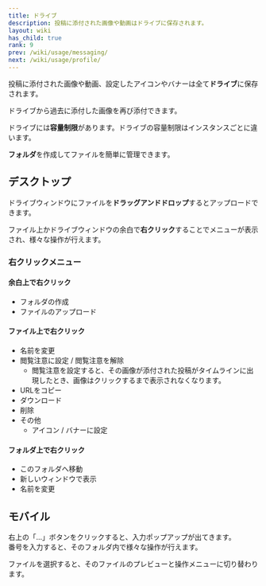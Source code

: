 ```yaml
---
title: ドライブ
description: 投稿に添付された画像や動画はドライブに保存されます。
layout: wiki
has_child: true
rank: 9
prev: /wiki/usage/messaging/
next: /wiki/usage/profile/
---
```

投稿に添付された画像や動画、設定したアイコンやバナーは全て**ドライブ**に保存されます。

ドライブから過去に添付した画像を再び添付できます。

ドライブには**容量制限**があります。ドライブの容量制限はインスタンスごとに違います。

**フォルダ**を作成してファイルを簡単に管理できます。

## デスクトップ
ドライブウィンドウにファイルを**ドラッグアンドドロップ**するとアップロードできます。

ファイル上かドライブウィンドウの余白で**右クリック**することでメニューが表示され、様々な操作が行えます。

### 右クリックメニュー

#### 余白上で右クリック
- フォルダの作成
- ファイルのアップロード

#### ファイル上で右クリック
- 名前を変更
- 閲覧注意に設定 / 閲覧注意を解除
  * 閲覧注意を設定すると、その画像が添付された投稿がタイムラインに出現したとき、画像はクリックするまで表示されなくなります。
- URLをコピー
- ダウンロード
- 削除
- その他
  * アイコン / バナーに設定

#### フォルダ上で右クリック
- このフォルダへ移動
- 新しいウィンドウで表示
- 名前を変更

## モバイル
右上の「…」ボタンをクリックすると、入力ポップアップが出てきます。  
番号を入力すると、そのフォルダ内で様々な操作が行えます。

ファイルを選択すると、そのファイルのプレビューと操作メニューに切り替わります。
